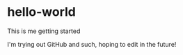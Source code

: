 # hello-world
This is me getting started

I'm trying out GitHub and such, hoping to edit in the future!
